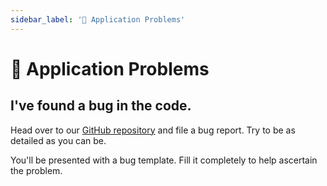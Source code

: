```yaml
---
sidebar_label: '🐞 Application Problems'
---
```


# 🐞 Application Problems

## I've found a bug in the code.

Head over to our [GitHub repository](https://github.com/IORoot/HouseQuests/issues/new/choose) and file a bug report. Try to be as detailed as you can be. 

You'll be presented with a bug template. Fill it completely to help ascertain the problem.

